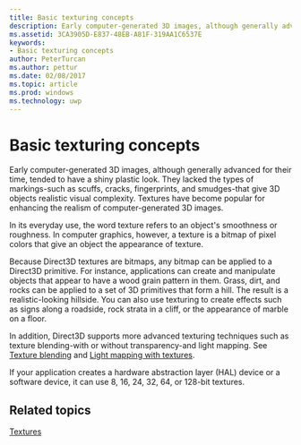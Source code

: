 ---title: Basic texturing conceptsdescription: Early computer-generated 3D images, although generally advanced for their time, tended to have a shiny plastic look.ms.assetid: 3CA3905D-E837-48EB-A81F-319AA1C6537Ekeywords:- Basic texturing conceptsauthor: PeterTurcanms.author: petturms.date: 02/08/2017ms.topic: articlems.prod: windowsms.technology: uwp---# Basic texturing conceptsEarly computer-generated 3D images, although generally advanced for their time, tended to have a shiny plastic look. They lacked the types of markings-such as scuffs, cracks, fingerprints, and smudges-that give 3D objects realistic visual complexity. Textures have become popular for enhancing the realism of computer-generated 3D images.In its everyday use, the word texture refers to an object's smoothness or roughness. In computer graphics, however, a texture is a bitmap of pixel colors that give an object the appearance of texture.Because Direct3D textures are bitmaps, any bitmap can be applied to a Direct3D primitive. For instance, applications can create and manipulate objects that appear to have a wood grain pattern in them. Grass, dirt, and rocks can be applied to a set of 3D primitives that form a hill. The result is a realistic-looking hillside. You can also use texturing to create effects such as signs along a roadside, rock strata in a cliff, or the appearance of marble on a floor.In addition, Direct3D supports more advanced texturing techniques such as texture blending-with or without transparency-and light mapping. See [Texture blending](texture-blending.md) and [Light mapping with textures](light-mapping-with-textures.md).If your application creates a hardware abstraction layer (HAL) device or a software device, it can use 8, 16, 24, 32, 64, or 128-bit textures.## <span id="related-topics"></span>Related topics[Textures](textures.md)  